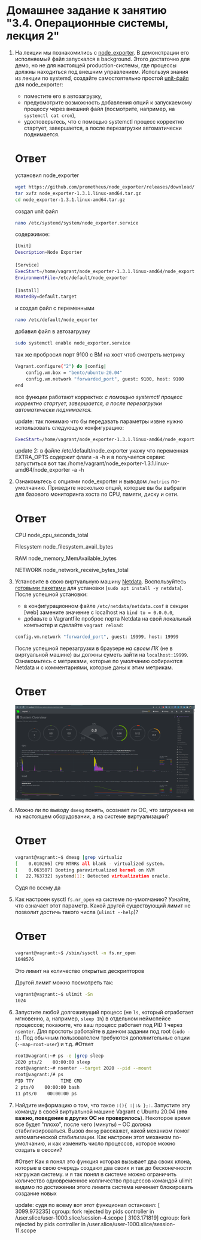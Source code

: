 # Домашнее задание к занятию "3.4. Операционные системы, лекция 2"

1. На лекции мы познакомились с [node_exporter](https://github.com/prometheus/node_exporter/releases). В демонстрации его исполняемый файл запускался в background. Этого достаточно для демо, но не для настоящей production-системы, где процессы должны находиться под внешним управлением. Используя знания из лекции по systemd, создайте самостоятельно простой [unit-файл](https://www.freedesktop.org/software/systemd/man/systemd.service.html) для node_exporter:

    * поместите его в автозагрузку,
    * предусмотрите возможность добавления опций к запускаемому процессу через внешний файл (посмотрите, например, на `systemctl cat cron`),
    * удостоверьтесь, что с помощью systemctl процесс корректно стартует, завершается, а после перезагрузки автоматически поднимается.
   
   # Ответ
   установил node_exporter 
   ```bash
   wget https://github.com/prometheus/node_exporter/releases/download/v*/node_exporter-*.*-amd64.tar.gz
   tar xvfz node_exporter-1.3.1.linux-amd64.tar.gz
   cd node_exporter-1.3.1.linux-amd64.tar.gz
   ```
   
   создал unit файл
   ```bash 
   nano /etc/systemd/system/node_exporter.service
   ```
   содержимое:
   ```bash
   [Unit]
   Description=Node Exporter

   [Service]
   ExecStart=/home/vagrant/node_exporter-1.3.1.linux-amd64/node_exporter
   EnvironmentFile=/etc/default/node_exporter

   [Install]
   WantedBy=default.target
   ```
   и создал файл с переменными
   ```bash
   nano /etc/default/node_exporter
   ```
   добавил файл в автозагрузку
   ```bash
   sudo systemctl enable node_exporter.service
   ```
   
   так же пробросил порт 9100 с ВМ на хост чтоб смотреть метрику
   ```bash
   Vagrant.configure("2") do |config|
 	   config.vm.box = "bento/ubuntu-20.04"
	   config.vm.network "forwarded_port", guest: 9100, host: 9100
   end
   ```
   все функции работают корректно:
   *с помощью systemctl процесс корректно стартует, завершается, а после перезагрузки автоматически поднимается.*
   
   update:
   так понимаю что бы передавать параметры извне нужно использовать следующую конфигурацию:
   ```bash
   ExecStart=/home/vagrant/node_exporter-1.3.1.linux-amd64/node_exporter -f $EXTRA_OPTS
   ```
   update 2:
   в файле /etc/default/node_exporter укажу что переменная EXTRA_OPTS содержит флаги -a -h
   и в получается сервис запуститься вот так /home/vagrant/node_exporter-1.3.1.linux-amd64/node_exporter -a -h
   
   
2. Ознакомьтесь с опциями node_exporter и выводом `/metrics` по-умолчанию. Приведите несколько опций, которые вы бы выбрали для базового мониторинга хоста по CPU, памяти, диску и сети.
	# Ответ
	CPU 
	node_cpu_seconds_total

	Filesystem 
	node_filesystem_avail_bytes

	RAM
	node_memory_MemAvailable_bytes

	NETWORK
	node_network_receive_bytes_total
3. Установите в свою виртуальную машину [Netdata](https://github.com/netdata/netdata). Воспользуйтесь [готовыми пакетами](https://packagecloud.io/netdata/netdata/install) для установки (`sudo apt install -y netdata`). После успешной установки:
    * в конфигурационном файле `/etc/netdata/netdata.conf` в секции [web] замените значение с localhost на `bind to = 0.0.0.0`,
    * добавьте в Vagrantfile проброс порта Netdata на свой локальный компьютер и сделайте `vagrant reload`:

    ```bash
    config.vm.network "forwarded_port", guest: 19999, host: 19999
    ```

    После успешной перезагрузки в браузере *на своем ПК* (не в виртуальной машине) вы должны суметь зайти на `localhost:19999`. Ознакомьтесь с метриками, которые по умолчанию собираются Netdata и с комментариями, которые даны к этим метрикам.
	# Ответ
	![screen](./web.png)

4. Можно ли по выводу `dmesg` понять, осознает ли ОС, что загружена не на настоящем оборудовании, а на системе виртуализации?
	# Ответ
	```bash
	vagrant@vagrant:~$ dmesg |grep virtualiz
	[    0.010266] CPU MTRRs all blank - virtualized system.
	[    0.063507] Booting paravirtualized kernel on KVM
	[   22.763732] systemd[1]: Detected virtualization oracle.
	```
	Судя по всему да
5. Как настроен sysctl `fs.nr_open` на системе по-умолчанию? Узнайте, что означает этот параметр. Какой другой существующий лимит не позволит достичь такого числа (`ulimit --help`)?
	# Ответ
	```bash
	vagrant@vagrant:~$ /sbin/sysctl -n fs.nr_open
	1048576
	```
	 Это лимит на количество открытых дескрипторов
	 
	 Другой лимит можно посмотреть так:
	 ```bash
	 vagrant@vagrant:~$ ulimit -Sn
	 1024
	 ```
	
6. Запустите любой долгоживущий процесс (не `ls`, который отработает мгновенно, а, например, `sleep 1h`) в отдельном неймспейсе процессов; покажите, что ваш процесс работает под PID 1 через `nsenter`. Для простоты работайте в данном задании под root (`sudo -i`). Под обычным пользователем требуются дополнительные опции (`--map-root-user`) и т.д.
	#Ответ
	```bash
	root@vagrant:~# ps -e |grep sleep
	2020 pts/2    00:00:00 sleep
	root@vagrant:~# nsenter --target 2020 --pid --mount
	root@vagrant:/# ps
	PID TTY          TIME CMD
	2 pts/0    00:00:00 bash
	11 pts/0    00:00:00 ps
	```

7. Найдите информацию о том, что такое `:(){ :|:& };:`. Запустите эту команду в своей виртуальной машине Vagrant с Ubuntu 20.04 (**это важно, поведение в других ОС не проверялось**). Некоторое время все будет "плохо", после чего (минуты) – ОС должна стабилизироваться. Вызов `dmesg` расскажет, какой механизм помог автоматической стабилизации. Как настроен этот механизм по-умолчанию, и как изменить число процессов, которое можно создать в сессии?
	
	#Ответ
	Как я понял это функция которая вызывает два своих клона, которые в свою очередь создают два своих и так до бесконечности нагружая систему.
	и  я так понял в системе можно ограничить количество одновременное колличество процессов командой ulimit
	видимо по достижении этого лимита система начинает блокировать создание новых
	
	update:
	судя по всему вот этот функционал остановил:
	[ 3099.973235] cgroup: fork rejected by pids controller in /user.slice/user-1000.slice/session-4.scope
	[ 3103.171819] cgroup: fork rejected by pids controller in /user.slice/user-1000.slice/session-11.scope
